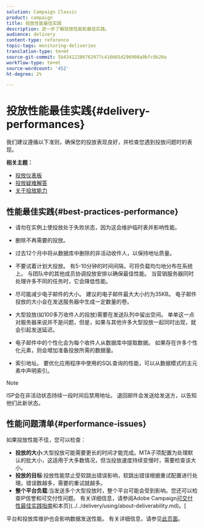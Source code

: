 ```yaml
---
solution: Campaign Classic
product: campaign
title: 投放性能最佳实践
description: 进一步了解投放性能和最佳实践。
audience: delivery
content-type: reference
topic-tags: monitoring-deliveries
translation-type: tm+mt
source-git-commit: 5b43412286762977c416665d296908a9bfc9b20a
workflow-type: tm+mt
source-wordcount: '452'
ht-degree: 2%

---
```



# 投放性能最佳实践{#delivery-performances}

我们建议遵循以下准则，确保您的投放表现良好，并检查您遇到投放问题时的表现。

**相关主题：**

* [投放仪表板](../../delivery/using/delivery-dashboard.md)
* [投放疑难解答](../../delivery/using/delivery-troubleshooting.md)
* [关于投放能力](../../delivery/using/about-deliverability.md)

## 性能最佳实践{#best-practices-performance}

* 请勿在实例上使投放处于失败状态，因为这会维护临时表并影响性能。

* 删除不再需要的投放。

* 过去12个月中将从数据库中删除的非活动收件人，以保持地址质量。

* 不要试着计划大投放。 有5-10分钟的时间间隔，可将负载均匀地分布在系统上。 与团队中的其他成员协调投放安排以确保最佳性能。 当营销服务器同时处理许多不同的任务时，它会降低性能。

* 尽可能减少电子邮件的大小。 建议的电子邮件最大大小约为35KB。 电子邮件投放的大小会在发送服务器中生成一定数量的卷。

* 大型投放(如100多万收件人的投放)需要在发送队列中留出空间。 单单这一点对服务器来说并不是问题，但是，如果与其他许多大型投放一起同时出现，就会引起发送延迟。

* 电子邮件中的个性化会为每个收件人从数据库中提取数据。 如果存在许多个性化元素，则会增加准备投放所需的数据量。

* 索引地址。 要优化应用程序中使用的SQL查询的性能，可以从数据模式的主元素中声明索引。

>[!NOTE]
>
>ISP会在非活动状态持续一段时间后禁用地址。 退回邮件会发送给发送方，以告知他们此新状态。

## 性能问题清单{#performance-issues}

如果投放性能不佳，您可以检查：

* **投放的大小**:大型投放可能需要更长的时间才能完成。MTA子项配置为处理默认的批大小，这适用于大多数情况，但当投放速度持续变慢时，需要检查该大小。
* **投放的目标**:投放性能禁止受软跳出错误影响，软跳出错误根据重试配置进行处理。错误数越多，需要的重试就越多。
* **整个平台负载**:当发送多个大型投放时，整个平台可能会受到影响。您还可以检查IP信誉和可交付性问题。 有关详细信息，请参阅Adobe Campaign[可交付性最佳实践指南](../../delivery/using/deliverability-key-points.md)和本页](../../delivery/using/about-deliverability.md)。[

平台和投放库维护也会影响数据发送性能。 有关详细信息，请参见[此页面](../../production/using/database-performances.md)。
